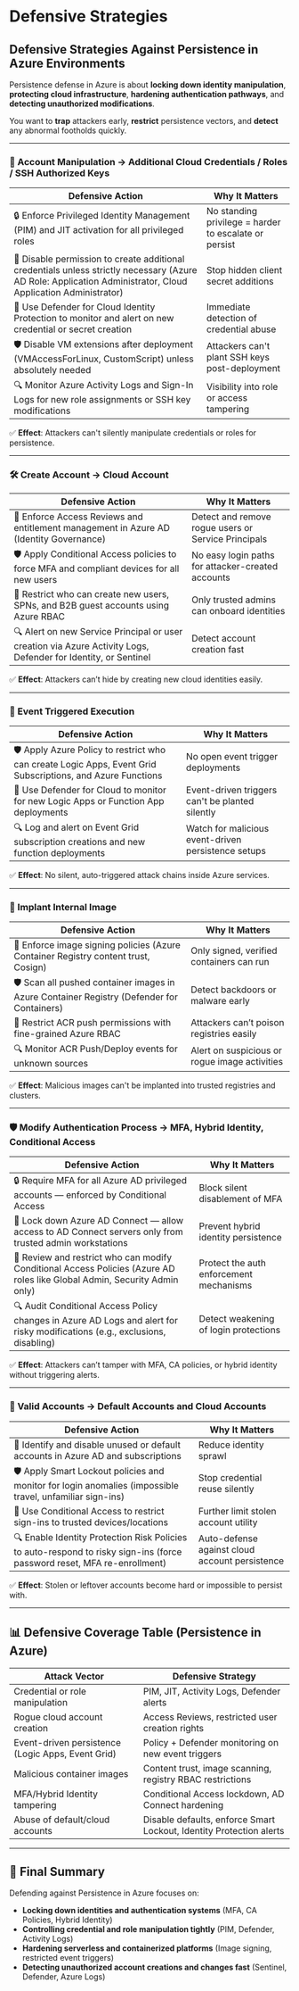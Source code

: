 # Defensive Strategies

## **Defensive Strategies Against Persistence in Azure Environments**

Persistence defense in Azure is about **locking down identity manipulation**, **protecting cloud infrastructure**, **hardening authentication pathways**, and **detecting unauthorized modifications**.

You want to **trap** attackers early, **restrict** persistence vectors, and **detect** any abnormal footholds quickly.

***

### 👤 Account Manipulation → Additional Cloud Credentials / Roles / SSH Authorized Keys

| Defensive Action                                                                                                                                             | Why It Matters                                        |
| ------------------------------------------------------------------------------------------------------------------------------------------------------------ | ----------------------------------------------------- |
| 🔒 Enforce Privileged Identity Management (PIM) and JIT activation for all privileged roles                                                                  | No standing privilege = harder to escalate or persist |
| 🚫 Disable permission to create additional credentials unless strictly necessary (Azure AD Role: Application Administrator, Cloud Application Administrator) | Stop hidden client secret additions                   |
| 📜 Use Defender for Cloud Identity Protection to monitor and alert on new credential or secret creation                                                      | Immediate detection of credential abuse               |
| 🛡️ Disable VM extensions after deployment (VMAccessForLinux, CustomScript) unless absolutely needed                                                         | Attackers can't plant SSH keys post-deployment        |
| 🔍 Monitor Azure Activity Logs and Sign-In Logs for new role assignments or SSH key modifications                                                            | Visibility into role or access tampering              |

✅ **Effect**: Attackers can't silently manipulate credentials or roles for persistence.

***

### 🛠️ Create Account → Cloud Account

| Defensive Action                                                                                               | Why It Matters                                      |
| -------------------------------------------------------------------------------------------------------------- | --------------------------------------------------- |
| 📜 Enforce Access Reviews and entitlement management in Azure AD (Identity Governance)                         | Detect and remove rogue users or Service Principals |
| 🛡️ Apply Conditional Access policies to force MFA and compliant devices for all new users                     | No easy login paths for attacker-created accounts   |
| 🚫 Restrict who can create new users, SPNs, and B2B guest accounts using Azure RBAC                            | Only trusted admins can onboard identities          |
| 🔍 Alert on new Service Principal or user creation via Azure Activity Logs, Defender for Identity, or Sentinel | Detect account creation fast                        |

✅ **Effect**: Attackers can’t hide by creating new cloud identities easily.

***

### 📅 Event Triggered Execution

| Defensive Action                                                                                            | Why It Matters                                      |
| ----------------------------------------------------------------------------------------------------------- | --------------------------------------------------- |
| 🛡️ Apply Azure Policy to restrict who can create Logic Apps, Event Grid Subscriptions, and Azure Functions | No open event trigger deployments                   |
| 📜 Use Defender for Cloud to monitor for new Logic Apps or Function App deployments                         | Event-driven triggers can't be planted silently     |
| 🔍 Log and alert on Event Grid subscription creations and new function deployments                          | Watch for malicious event-driven persistence setups |

✅ **Effect**: No silent, auto-triggered attack chains inside Azure services.

***

### 🧬 Implant Internal Image

| Defensive Action                                                                           | Why It Matters                                |
| ------------------------------------------------------------------------------------------ | --------------------------------------------- |
| 📜 Enforce image signing policies (Azure Container Registry content trust, Cosign)         | Only signed, verified containers can run      |
| 🛡️ Scan all pushed container images in Azure Container Registry (Defender for Containers) | Detect backdoors or malware early             |
| 🚫 Restrict ACR push permissions with fine-grained Azure RBAC                              | Attackers can’t poison registries easily      |
| 🔍 Monitor ACR Push/Deploy events for unknown sources                                      | Alert on suspicious or rogue image activities |

✅ **Effect**: Malicious images can't be implanted into trusted registries and clusters.

***

### 🛡️ Modify Authentication Process → MFA, Hybrid Identity, Conditional Access

| Defensive Action                                                                                                            | Why It Matters                          |
| --------------------------------------------------------------------------------------------------------------------------- | --------------------------------------- |
| 🔒 Require MFA for all Azure AD privileged accounts — enforced by Conditional Access                                        | Block silent disablement of MFA         |
| 🚫 Lock down Azure AD Connect — allow access to AD Connect servers only from trusted admin workstations                     | Prevent hybrid identity persistence     |
| 📜 Review and restrict who can modify Conditional Access Policies (Azure AD roles like Global Admin, Security Admin only)   | Protect the auth enforcement mechanisms |
| 🔍 Audit Conditional Access Policy changes in Azure AD Logs and alert for risky modifications (e.g., exclusions, disabling) | Detect weakening of login protections   |

✅ **Effect**: Attackers can’t tamper with MFA, CA policies, or hybrid identity without triggering alerts.

***

### 👥 Valid Accounts → Default Accounts and Cloud Accounts

| Defensive Action                                                                                                        | Why It Matters                                 |
| ----------------------------------------------------------------------------------------------------------------------- | ---------------------------------------------- |
| 📜 Identify and disable unused or default accounts in Azure AD and subscriptions                                        | Reduce identity sprawl                         |
| 🛡️ Apply Smart Lockout policies and monitor for login anomalies (impossible travel, unfamiliar sign-ins)               | Stop credential reuse silently                 |
| 🚫 Use Conditional Access to restrict sign-ins to trusted devices/locations                                             | Further limit stolen account utility           |
| 🔍 Enable Identity Protection Risk Policies to auto-respond to risky sign-ins (force password reset, MFA re-enrollment) | Auto-defense against cloud account persistence |

✅ **Effect**: Stolen or leftover accounts become hard or impossible to persist with.

***

## 📊 Defensive Coverage Table (Persistence in Azure)

| Attack Vector                                     | Defensive Strategy                                                  |
| ------------------------------------------------- | ------------------------------------------------------------------- |
| Credential or role manipulation                   | PIM, JIT, Activity Logs, Defender alerts                            |
| Rogue cloud account creation                      | Access Reviews, restricted user creation rights                     |
| Event-driven persistence (Logic Apps, Event Grid) | Policy + Defender monitoring on new event triggers                  |
| Malicious container images                        | Content trust, image scanning, registry RBAC restrictions           |
| MFA/Hybrid Identity tampering                     | Conditional Access lockdown, AD Connect hardening                   |
| Abuse of default/cloud accounts                   | Disable defaults, enforce Smart Lockout, Identity Protection alerts |

***

## 🎯 Final Summary

Defending against Persistence in Azure focuses on:

* **Locking down identities and authentication systems** (MFA, CA Policies, Hybrid Identity)
* **Controlling credential and role manipulation tightly** (PIM, Defender, Activity Logs)
* **Hardening serverless and containerized platforms** (Image signing, restricted event triggers)
* **Detecting unauthorized account creations and changes fast** (Sentinel, Defender, Azure Logs)

